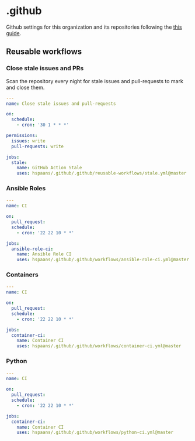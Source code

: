 # .github

Github settings for this organization and its repositories following the [this guide].

## Reusable workflows

### Close stale issues and PRs

Scan the repository every night for stale issues and pull-requests to mark and close them.

```yaml
---
name: Close stale issues and pull-requests

on:
  schedule:
    - cron: '30 1 * * *'

permissions:
  issues: write
  pull-requests: write

jobs:
  stale:
    name: GitHub Action Stale
    uses: hspaans/.github/.github/reusable-workflows/stale.yml@master
```

### Ansible Roles

```yaml
---
name: CI

on:
  pull_request:
  schedule:
    - cron: '22 22 10 * *'

jobs:
  ansible-role-ci:
    name: Ansible Role CI
    uses: hspaans/.github/.github/workflows/ansible-role-ci.yml@master
```

### Containers

```yaml
---
name: CI

on:
  pull_request:
  schedule:
    - cron: '22 22 10 * *'

jobs:
  container-ci:
    name: Container CI
    uses: hspaans/.github/.github/workflows/container-ci.yml@master
```

### Python

```yaml
---
name: CI

on:
  pull_request:
  schedule:
    - cron: '22 22 10 * *'

jobs:
  container-ci:
    name: Container CI
    uses: hspaans/.github/.github/workflows/python-ci.yml@master
```

[this guide]: https://docs.github.com/en/communities/setting-up-your-project-for-healthy-contributions/creating-a-default-community-health-file
